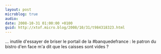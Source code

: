 ```yaml
---
layout: post
microblog: true
audio: 
date: 2008-10-31 01:00:00 +0100
guid: http://xtof.micro.blog/2008/10/31/t984318323.html
---
```

... inutile d'essayer de briser le portail de la #banquedefrance : le patron du bistro d'en face m'a dit que les caisses sont vides ?

